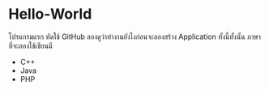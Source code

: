 # Hello-World
โปรแกรมแรก หัดใช้ GitHub ลองดูว่าทำงานยังไงก่อนจะลองสร้าง Application
ทั้งนี้ทั้งนั้น
ภาษาที่จะลองใช้เขียนมี 
- C++
- Java
- PHP

